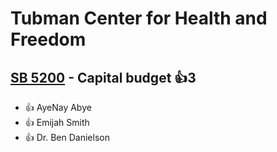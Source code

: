 # Tubman Center for Health and Freedom

## [SB 5200](/bill/2023-24/sb/5200/) - Capital budget 👍3  
* 👍 AyeNay Abye
* 👍 Emijah Smith
* 👍 Dr. Ben Danielson